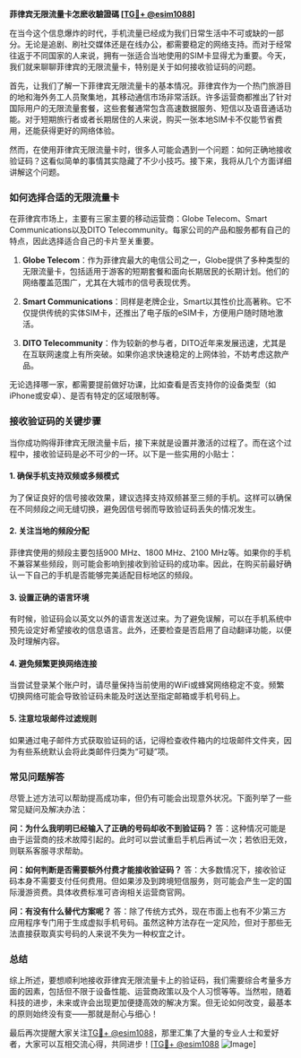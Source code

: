 **菲律宾无限流量卡怎麽收驗證碼 [[TG💪+ @esim1088](https://t.me/s/esim1088)]**

在当今这个信息爆炸的时代，手机流量已经成为我们日常生活中不可或缺的一部分。无论是追剧、刷社交媒体还是在线办公，都需要稳定的网络支持。而对于经常往返于不同国家的人来说，拥有一张适合当地使用的SIM卡显得尤为重要。今天，我们就来聊聊菲律宾的无限流量卡，特别是关于如何接收验证码的问题。

首先，让我们了解一下菲律宾无限流量卡的基本情况。菲律宾作为一个热门旅游目的地和海外务工人员聚集地，其移动通信市场非常活跃。许多运营商都推出了针对国际用户的无限流量套餐，这些套餐通常包含高速数据服务、短信以及语音通话功能。对于短期旅行者或者长期居住的人来说，购买一张本地SIM卡不仅能节省费用，还能获得更好的网络体验。

然而，在使用菲律宾无限流量卡时，很多人可能会遇到一个问题：如何正确地接收验证码？这看似简单的事情其实隐藏了不少小技巧。接下来，我将从几个方面详细讲解这个问题。

### 如何选择合适的无限流量卡

在菲律宾市场上，主要有三家主要的移动运营商：Globe Telecom、Smart Communications以及DITO Telecommunity。每家公司的产品和服务都有自己的特点，因此选择适合自己的卡片至关重要。

1. **Globe Telecom**：作为菲律宾最大的电信公司之一，Globe提供了多种类型的无限流量卡，包括适用于游客的短期套餐和面向长期居民的长期计划。他们的网络覆盖范围广，尤其在大城市的信号表现优秀。
   
2. **Smart Communications**：同样是老牌企业，Smart以其性价比高著称。它不仅提供传统的实体SIM卡，还推出了电子版的eSIM卡，方便用户随时随地激活。

3. **DITO Telecommunity**：作为较新的参与者，DITO近年来发展迅速，尤其是在互联网速度上有所突破。如果你追求快速稳定的上网体验，不妨考虑这款产品。

无论选择哪一家，都需要提前做好功课，比如查看是否支持你的设备类型（如iPhone或安卓）、是否有特定的区域限制等。

### 接收验证码的关键步骤

当你成功购得菲律宾无限流量卡后，接下来就是设置并激活的过程了。而在这个过程中，接收验证码是必不可少的一环。以下是一些实用的小贴士：

#### 1. 确保手机支持双频或多频模式
为了保证良好的信号接收效果，建议选择支持双频甚至三频的手机。这样可以确保在不同频段之间无缝切换，避免因信号弱而导致验证码丢失的情况发生。

#### 2. 关注当地的频段分配
菲律宾使用的频段主要包括900 MHz、1800 MHz、2100 MHz等。如果你的手机不兼容某些频段，则可能会影响到接收到验证码的成功率。因此，在购买前最好确认一下自己的手机是否能够完美适配目标地区的频段。

#### 3. 设置正确的语言环境
有时候，验证码会以英文以外的语言发送过来。为了避免误解，可以在手机系统中预先设定好希望接收的信息语言。此外，还要检查是否启用了自动翻译功能，以便及时理解内容。

#### 4. 避免频繁更换网络连接
当尝试登录某个账户时，请尽量保持当前使用的WiFi或蜂窝网络稳定不变。频繁切换网络可能会导致验证码未能及时送达至指定邮箱或手机号码上。

#### 5. 注意垃圾邮件过滤规则
如果通过电子邮件方式获取验证码的话，记得检查收件箱内的垃圾邮件文件夹，因为有些系统默认会将此类邮件归类为“可疑”项。

### 常见问题解答

尽管上述方法可以帮助提高成功率，但仍有可能会出现意外状况。下面列举了一些常见疑问及解决办法：

**问：为什么我明明已经输入了正确的号码却收不到验证码？**
答：这种情况可能是由于运营商的技术故障引起的。此时可以尝试重启手机后再试一次；若依旧无效，则联系客服寻求帮助。

**问：如何判断是否需要额外付费才能接收验证码？**
答：大多数情况下，接收验证码本身不需要支付任何费用。但如果涉及到跨境短信服务，则可能会产生一定的国际漫游资费。具体收费标准可咨询相关运营商官网。

**问：有没有什么替代方案呢？**
答：除了传统方式外，现在市面上也有不少第三方应用程序专门用于生成虚拟手机号码。虽然这种方法存在一定风险，但对于那些无法直接获取真实号码的人来说不失为一种权宜之计。

### 总结

综上所述，要想顺利地接收菲律宾无限流量卡上的验证码，我们需要综合考量多方面的因素，包括但不限于设备性能、运营商政策以及个人习惯等等。当然啦，随着科技的进步，未来或许会出现更加便捷高效的解决方案。但无论如何改变，最基本的原则始终没有变——那就是耐心与细心！

最后再次提醒大家关注[TG💪+ @esim1088](https://t.me/s/esim1088)，那里汇集了大量的专业人士和爱好者，大家可以互相交流心得，共同进步！[[TG💪+ @esim1088](https://t.me/s/esim1088) ![Image](https://i.postimg.cc/4NQfJmqS/Snipaste-2025-05-13-00-14-12.png)]